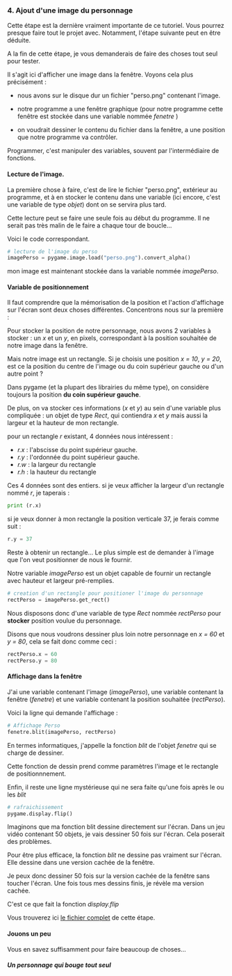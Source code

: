 

### 4. Ajout d'une image du personnage

Cette étape est la dernière vraiment importante de ce tutoriel. Vous pourrez presque faire tout le projet avec. Notamment, l'étape suivante peut en être déduite.

A la fin de cette étape, je vous demanderais de faire des choses tout seul pour tester.

Il s'agit ici d'afficher une image dans la fenêtre.
Voyons cela plus précisément :

- nous avons sur le disque dur un fichier "perso.png" contenant l'image.

- notre programme a une fenêtre graphique (pour notre programme cette fenêtre est stockée dans une variable nommée *fenetre* )

- on voudrait dessiner le contenu du fichier dans la fenêtre, a une position que notre programme va contrôler.

Programmer, c'est manipuler des variables, souvent par l'intermédiaire de fonctions.

#### Lecture de l'image.

La première chose à faire, c'est de lire le fichier "perso.png", extérieur au programme, et à en stocker le contenu dans une variable (ici encore, c'est une variable de type *objet*) dont on se servira plus tard.

Cette lecture peut se faire une seule fois au début du programme. Il ne serait pas très malin de le faire a chaque tour de boucle...

Voici le code correspondant.
```python
# lecture de l'image du perso
imagePerso = pygame.image.load("perso.png").convert_alpha()
```
mon image est maintenant stockée dans la variable nommée *imagePerso*.

#### Variable de positionnement

Il faut comprendre que la mémorisation de la position et l'action d'affichage sur l'écran sont deux choses différentes. Concentrons nous sur la première :

Pour stocker la position de notre personnage, nous avons 2 variables à stocker : un *x* et un *y*, en pixels, correspondant à la position souhaitée de notre image dans la fenêtre.

Mais notre image est un rectangle. Si je choisis une position *x = 10*, *y = 20*, est ce la position du centre de l'image ou du coin supérieur gauche ou d'un autre point ?

Dans pygame (et la plupart des librairies du même type), on considère toujours la position **du coin supérieur gauche**.

De plus, on va stocker ces informations (*x* et *y*) au sein d'une variable plus compliquée : un objet de type *Rect*, qui contiendra *x* et *y* mais aussi la largeur et la hauteur de mon rectangle.

pour un rectangle *r* existant, 4 données nous intéressent :
- *r.x* : l'abscisse du point supérieur gauche.
- *r.y* : l'ordonnée du point supérieur gauche.
- *r.w* : la largeur du rectangle
- *r.h* : la hauteur du rectangle

Ces 4 données sont des entiers.
si je veux afficher la largeur d'un rectangle nommé *r*, je taperais :

```python
print (r.x)
```
si je veux donner à mon rectangle la position verticale 37, je ferais comme suit :

```python
r.y = 37
```

Reste à obtenir un rectangle... Le plus simple est de demander à l'image que l'on veut positionner de nous le fournir.

Notre variable *imagePerso* est un objet capable de fournir un rectangle avec hauteur et largeur pré-remplies.

```python
# creation d'un rectangle pour positioner l'image du personnage
rectPerso = imagePerso.get_rect()
```

Nous disposons donc d'une variable de type *Rect* nommée *rectPerso* pour **stocker** position voulue du personnage.

Disons que nous voudrons dessiner plus loin notre personnage en *x = 60* et *y = 80*, cela se fait donc comme ceci :

```python
rectPerso.x = 60
rectPerso.y = 80
```
#### Affichage dans la fenêtre

J'ai une variable contenant l'image (*imagePerso*), une variable contenant la fenêtre (*fenetre*) et une variable contenant la position souhaitée (*rectPerso*).

Voici la ligne qui demande l'affichage :
```python
# Affichage Perso
fenetre.blit(imagePerso, rectPerso)
```
En termes informatiques, j'appelle la fonction *blit* de l'objet *fenetre* qui se charge de dessiner.

Cette fonction de dessin prend comme paramètres l'image et le rectangle de positionnnement.

Enfin, il reste une ligne mystérieuse qui ne sera faite qu'une fois après le ou les *blit*
```python
# rafraichissement
pygame.display.flip()
```

Imaginons que ma fonction blit dessine directement sur l'écran. Dans un jeu vidéo contenant 50 objets, je vais dessiner 50 fois sur l'écran. Cela poserait des problèmes.

Pour être plus efficace, la fonction *blit* ne dessine pas vraiment sur l'écran. Elle dessine dans une version cachée de la fenêtre.

Je peux donc dessiner 50 fois sur la version cachée de la fenêtre sans toucher l'écran. Une fois tous mes dessins finis, je révèle ma version cachée.

C'est ce que fait la fonction *display.flip*

Vous trouverez ici [le fichier complet](../Sources/04_imagePerso.py) de cette étape.

#### Jouons un peu

Vous en savez suffisamment pour faire beaucoup de choses...

##### Un personnage qui bouge tout seul
